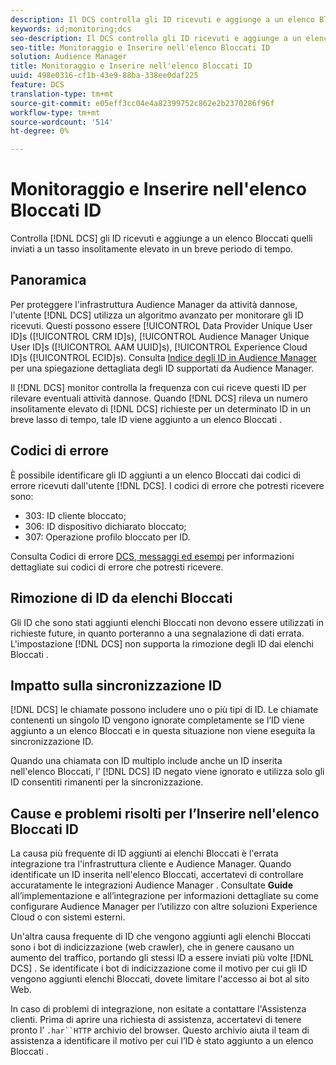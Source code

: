 ```yaml
---
description: Il DCS controlla gli ID ricevuti e aggiunge a un elenco Bloccati  quelli inviati a un tasso eccezionalmente elevato in un breve periodo di tempo.
keywords: id;monitoring;dcs
seo-description: Il DCS controlla gli ID ricevuti e aggiunge a un elenco Bloccati  quelli inviati a un tasso eccezionalmente elevato in un breve periodo di tempo.
seo-title: Monitoraggio e Inserire nell'elenco Bloccati ID
solution: Audience Manager
title: Monitoraggio e Inserire nell'elenco Bloccati ID
uuid: 498e0316-cf1b-43e9-88ba-338ee0daf225
feature: DCS
translation-type: tm+mt
source-git-commit: e05eff3cc04e4a82399752c862e2b2370286f96f
workflow-type: tm+mt
source-wordcount: '514'
ht-degree: 0%

---
```



# Monitoraggio e Inserire nell&#39;elenco Bloccati ID

Controlla [!DNL DCS] gli ID ricevuti e aggiunge a un elenco Bloccati  quelli inviati a un tasso insolitamente elevato in un breve periodo di tempo.

## Panoramica

Per proteggere l&#39;infrastruttura Audience Manager  da attività dannose, l&#39;utente [!DNL DCS] utilizza un algoritmo avanzato per monitorare gli ID ricevuti. Questi possono essere [!UICONTROL Data Provider Unique User ID]s ([!UICONTROL CRM ID]s), [!UICONTROL Audience Manager Unique User ID]s ([!UICONTROL AAM UUID]s), [!UICONTROL Experience Cloud ID]s ([!UICONTROL ECID]s). Consulta [Indice degli ID in  Audience Manager](../../../reference/ids-in-aam.md) per una spiegazione dettagliata degli ID supportati da  Audience Manager.

Il [!DNL DCS] monitor controlla la frequenza con cui riceve questi ID per rilevare eventuali attività dannose. Quando [!DNL DCS] rileva un numero insolitamente elevato di [!DNL DCS] richieste per un determinato ID in un breve lasso di tempo, tale ID viene aggiunto a un elenco Bloccati .

## Codici di errore

È possibile identificare gli ID aggiunti a un elenco Bloccati  dai codici di errore ricevuti dall&#39;utente [!DNL DCS]. I codici di errore che potresti ricevere sono:

* 303: ID cliente bloccato;
* 306: ID dispositivo dichiarato bloccato;
* 307: Operazione profilo bloccato per ID.

Consulta Codici di errore [DCS, messaggi ed esempi](dcs-error-codes.md) per informazioni dettagliate sui codici di errore che potresti ricevere.

## Rimozione di ID da  elenchi Bloccati

Gli ID che sono stati aggiunti  elenchi Bloccati non devono essere utilizzati in richieste future, in quanto porteranno a una segnalazione di dati errata. L&#39;impostazione [!DNL DCS] non supporta la rimozione degli ID dai elenchi Bloccati .

## Impatto sulla sincronizzazione ID

[!DNL DCS] le chiamate possono includere uno o più tipi di ID. Le chiamate contenenti un singolo ID vengono ignorate completamente se l’ID viene aggiunto a un elenco Bloccati  e in questa situazione non viene eseguita la sincronizzazione ID.

Quando una chiamata con ID multiplo include anche un ID inserita nell&#39;elenco Bloccati, l’ [!DNL DCS] ID negato viene ignorato e utilizza solo gli ID consentiti rimanenti per la sincronizzazione.

## Cause e problemi risolti per l’Inserire nell&#39;elenco Bloccati ID

La causa più frequente di ID aggiunti ai elenchi Bloccati  è l&#39;errata integrazione tra l&#39;infrastruttura cliente e  Audience Manager. Quando identificate un ID inserita nell&#39;elenco Bloccati, accertatevi di controllare accuratamente le integrazioni Audience Manager . Consultate **Guide** all’implementazione e all’integrazione per informazioni dettagliate su come configurare  Audience Manager per l’utilizzo con altre soluzioni  Experience Cloud o con sistemi esterni.

Un&#39;altra causa frequente di ID che vengono aggiunti agli elenchi Bloccati  sono i bot di indicizzazione (web crawler), che in genere causano un aumento del traffico, portando gli stessi ID a essere inviati più volte [!DNL DCS] . Se identificate i bot di indicizzazione come il motivo per cui gli ID vengono aggiunti  elenchi Bloccati, dovete limitare l&#39;accesso ai bot al sito Web.

In caso di problemi di integrazione, non esitate a contattare l&#39;Assistenza clienti. Prima di aprire una richiesta di assistenza, accertatevi di tenere pronto l’ `.har``HTTP` archivio del browser. Questo archivio aiuta il team di assistenza a identificare il motivo per cui l’ID è stato aggiunto a un elenco Bloccati .